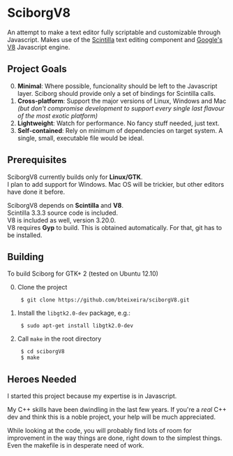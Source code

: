 SciborgV8
=========

An attempt to make a text editor fully scriptable and customizable through Javascript.
Makes use of the [Scintilla](http://www.scintilla.org/) text editing component and [Google's V8](https://code.google.com/p/v8/) Javascript engine.

Project Goals
-------------
0. **Minimal**: Where possible, funcionality should be left to the Javascript layer. Sciborg should provide only a set of bindings for Scintilla calls.
0. **Cross-platform**: Support the major versions of Linux, Windows and Mac _(but don't compromise development to support every single last flavour of the most exotic platform)_
0. **Lightweight**: Watch for performance. No fancy stuff needed, just text.
0. **Self-contained**: Rely on minimum of dependencies on target system. A single, small, executable file would be ideal.

Prerequisites
-------------
SciborgV8 currently builds only for **Linux/GTK**.  
I plan to add support for Windows. Mac OS will be trickier, but other editors have done it before.

SciborgV8 depends on **Scintilla** and **V8**.  
Scintilla 3.3.3 source code is included.  
V8 is included as well, version 3.20.0.  
V8 requires **Gyp** to build. This is obtained automatically. For that, git has to be installed.

Building
--------
To build Sciborg for GTK+ 2 (tested on Ubuntu 12.10)

0. Clone the project

        $ git clone https://github.com/bteixeira/sciborgV8.git

0. Install the `libgtk2.0-dev` package, e.g.:

        $ sudo apt-get install libgtk2.0-dev

0. Call `make` in the root directory

        $ cd sciborgV8
        $ make

Heroes Needed
-------------
I started this project because my expertise is in Javascript.


My C++ skills have been dwindling in the last few years.
If you're a *real* C++ dev and think this is a noble project, your help will be much appreciated.

While looking at the code, you will probably find lots of room for improvement in the way things are done, right down to the simplest things. Even the makefile is in desperate need of work.
